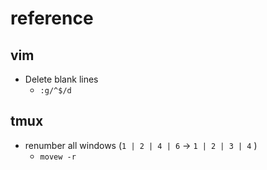 # reference


## vim

- Delete blank lines
  - `:g/^$/d`


## tmux

- renumber all windows (`1 | 2 | 4 | 6` -> `1 | 2 | 3 | 4` )
  - `movew -r`
